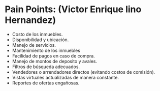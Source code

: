 # Pain Points: (Victor Enrique lino Hernandez)

- Costo de los inmuebles.
- Disponibilidad y ubicación.
- Manejo de servicios.
- Mantenimiento de los inmuebles
- Facilidad de pagos en caso de compra.
- Manejo de montos de deposito y avales.
- Filtros de búsqueda adecuados.
- Vendedores o arrendadores directos (evitando costos de comisión).
- Vistas virtuales actualizadas de manera constante.
- Reportes de ofertas engañosas.
